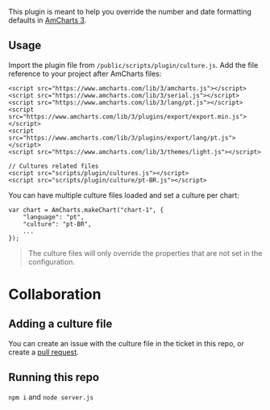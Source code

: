 This plugin is meant to help you override the number and date formatting defaults in [AmCharts 3](https://www.amcharts.com/).

## Usage

Import the plugin file from `/public/scripts/plugin/culture.js`. Add the file reference to your project after AmCharts files:

```
<script src="https://www.amcharts.com/lib/3/amcharts.js"></script>
<script src="https://www.amcharts.com/lib/3/serial.js"></script>
<script src="https://www.amcharts.com/lib/3/lang/pt.js"></script>
<script src="https://www.amcharts.com/lib/3/plugins/export/export.min.js"></script>
<script src="https://www.amcharts.com/lib/3/plugins/export/lang/pt.js"></script>
<script src="https://www.amcharts.com/lib/3/themes/light.js"></script>

// Cultures related files
<script src="scripts/plugin/cultures.js"></script>
<script src="scripts/plugin/culture/pt-BR.js"></script>
```

You can have multiple culture files loaded and set a culture per chart:

```
var chart = AmCharts.makeChart("chart-1", {
    "language": "pt",
    "culture": "pt-BR",
    ...
});
```

> The culture files will only override the properties that are not set in the configuration.

# Collaboration

## Adding a culture file

You can create an issue with the culture file in the ticket in this repo,
or create a [pull request](https://help.github.com/articles/about-pull-requests/).

## Running this repo

`npm i` and `node server.js`